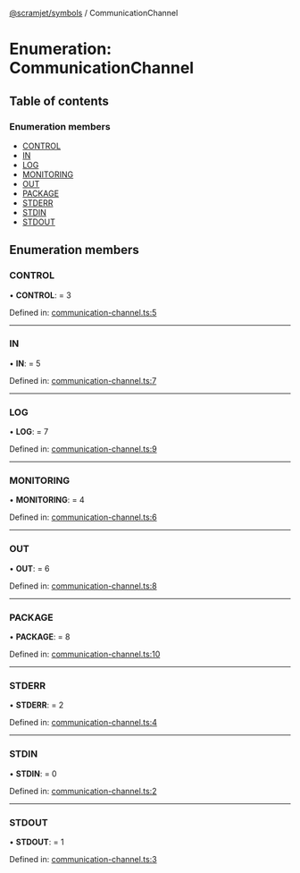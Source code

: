 [@scramjet/symbols](../README.md) / CommunicationChannel

# Enumeration: CommunicationChannel

## Table of contents

### Enumeration members

- [CONTROL](communicationchannel.md#control)
- [IN](communicationchannel.md#in)
- [LOG](communicationchannel.md#log)
- [MONITORING](communicationchannel.md#monitoring)
- [OUT](communicationchannel.md#out)
- [PACKAGE](communicationchannel.md#package)
- [STDERR](communicationchannel.md#stderr)
- [STDIN](communicationchannel.md#stdin)
- [STDOUT](communicationchannel.md#stdout)

## Enumeration members

### CONTROL

• **CONTROL**: = 3

Defined in: [communication-channel.ts:5](https://github.com/scramjet-cloud-platform/scramjet-csi-dev/blob/8f44413a/packages/symbols/src/communication-channel.ts#L5)

___

### IN

• **IN**: = 5

Defined in: [communication-channel.ts:7](https://github.com/scramjet-cloud-platform/scramjet-csi-dev/blob/8f44413a/packages/symbols/src/communication-channel.ts#L7)

___

### LOG

• **LOG**: = 7

Defined in: [communication-channel.ts:9](https://github.com/scramjet-cloud-platform/scramjet-csi-dev/blob/8f44413a/packages/symbols/src/communication-channel.ts#L9)

___

### MONITORING

• **MONITORING**: = 4

Defined in: [communication-channel.ts:6](https://github.com/scramjet-cloud-platform/scramjet-csi-dev/blob/8f44413a/packages/symbols/src/communication-channel.ts#L6)

___

### OUT

• **OUT**: = 6

Defined in: [communication-channel.ts:8](https://github.com/scramjet-cloud-platform/scramjet-csi-dev/blob/8f44413a/packages/symbols/src/communication-channel.ts#L8)

___

### PACKAGE

• **PACKAGE**: = 8

Defined in: [communication-channel.ts:10](https://github.com/scramjet-cloud-platform/scramjet-csi-dev/blob/8f44413a/packages/symbols/src/communication-channel.ts#L10)

___

### STDERR

• **STDERR**: = 2

Defined in: [communication-channel.ts:4](https://github.com/scramjet-cloud-platform/scramjet-csi-dev/blob/8f44413a/packages/symbols/src/communication-channel.ts#L4)

___

### STDIN

• **STDIN**: = 0

Defined in: [communication-channel.ts:2](https://github.com/scramjet-cloud-platform/scramjet-csi-dev/blob/8f44413a/packages/symbols/src/communication-channel.ts#L2)

___

### STDOUT

• **STDOUT**: = 1

Defined in: [communication-channel.ts:3](https://github.com/scramjet-cloud-platform/scramjet-csi-dev/blob/8f44413a/packages/symbols/src/communication-channel.ts#L3)
